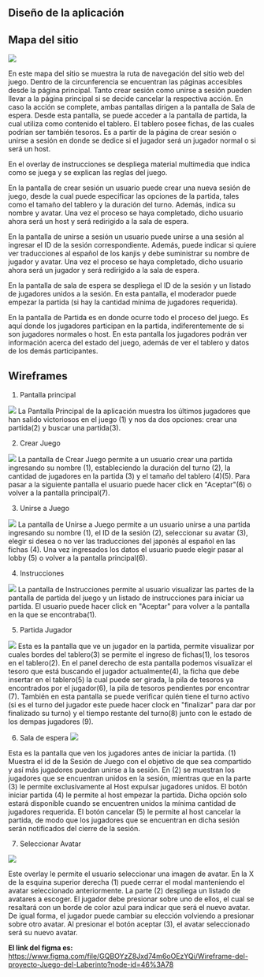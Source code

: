## Diseño de la aplicación

## Mapa del sitio
![](https://github.com/Esteban201483/appweb20a-Esteban-Joel/blob/master/design/sitemap/Mapa%20de%20sitio.jpg)

En este mapa del sitio se muestra la ruta de navegación del sitio web del juego.  Dentro de la circunferencia se encuentran las páginas accesibles desde la página principal. Tanto crear sesión como unirse a sesión pueden llevar a la página principal si se decide cancelar la respectiva acción. En caso la acción se complete, ambas pantallas dirigen a la pantalla de Sala de espera. Desde esta pantalla, se puede acceder a la pantalla de partida, la cual utiliza como contenido el tablero. El tablero posee fichas, de las cuales podrían ser también tesoros. Es a partir de la página de crear sesión  o unirse a sesión en donde se dedice si el jugador será un jugador normal o si será un host.

En el overlay de instrucciones se despliega material multimedia que indica como se juega y se explican las reglas del juego.

En la pantalla de crear sesión un usuario puede crear una nueva sesión de juego, desde la cual puede especificar las opciones de la partida, tales como el tamaño del tablero y la duración del turno. Además, indica su nombre y avatar. Una vez el proceso se haya completado, dicho usuario ahora será un host y será redirigido a la sala de espera.

 En la pantalla de unirse a sesión un usuario puede unirse a una sesión al ingresar el ID de la sesión correspondiente. Además, puede indicar si quiere ver traducciones al español de los kanjis y debe suministrar su nombre de jugador y avatar. Una vez el proceso se haya completado, dicho usuario ahora será un jugador y será redirigido a la sala de espera.
 
 En la pantalla de sala de espera se despliega el ID de la sesión y un listado de jugadores unidos a la sesión. En esta pantalla, el moderador puede empezar la partida (si hay la cantidad mínima de jugadores requerida).
 
 En la pantalla de Partida es en donde ocurre todo el proceso del juego. Es aquí donde los jugadores participan en la partida, indiferentemente de si son jugadores normales o host. En esta pantalla los jugadores podrán ver información acerca del estado del juego, además de ver el tablero y datos de los demás participantes.

 
## Wireframes

1. Pantalla principal

![](https://github.com/Esteban201483/appweb20a-Esteban-Joel/blob/master/design/src/Pagina%20principal.png)
La Pantalla Principal de la aplicación muestra los últimos jugadores que han salido victoriosos en el juego (1) y nos da dos opciones: crear una partida(2) y buscar una partida(3).


2. Crear Juego

![](https://github.com/Esteban201483/appweb20a-Esteban-Joel/blob/master/design/src/crear%20juego.png)
La pantalla de Crear Juego permite a un usuario crear una partida ingresando su nombre (1), estableciendo la duración del turno (2), la cantidad de jugadores en la partida (3) y el tamaño del tablero (4)(5). Para pasar a la siguiente pantalla el usuario puede hacer click en "Aceptar"(6) o volver a la pantalla principal(7).


3. Unirse a Juego

![](https://github.com/Esteban201483/appweb20a-Esteban-Joel/blob/master/design/src/unirse%20a%20partida.png)
La pantalla de Unirse a Juego permite a un usuario unirse a una partida ingresando su nombre (1), el ID de la sesión (2), seleccionar su avatar (3), elegir si desea o no ver las traducciones del japonés al español en las fichas (4). Una vez ingresados los datos el usuario puede elegir pasar al lobby (5) o volver a la pantalla principal(6).

4. Instrucciones

![](https://github.com/Esteban201483/appweb20a-Esteban-Joel/blob/master/design/src/instrucciones.png)
La pantalla de Instrucciones permite al usuario visualizar las partes de la pantalla de partida del juego y un listado de instrucciones para iniciar ua partida. El usuario puede hacer click en "Aceptar" para volver a la pantalla en la que se encontraba(1).

5. Partida Jugador

![](https://github.com/Esteban201483/appweb20a-Esteban-Joel/blob/master/design/src/Partida%20jugador.png)
Esta es la pantalla que ve un jugador en la partida, permite visualizar por cuales bordes del tablero(3) se permite el ingreso de fichas(1), los tesoros en el tablero(2). En el panel derecho de esta pantalla podemos visualizar el tesoro que está buscando el jugador actualmente(4), la ficha que debe insertar en el tablero(5) la cual puede ser girada, la pila de tesoros ya encontrados por el jugador(6), la pila de tesoros pendientes por encontrar (7). También en esta pantalla se puede verificar quién tiene el turno activo (si es el turno del jugador este puede hacer clock en "finalizar" para dar por finalizado su turno) y el tiempo restante del turno(8) junto con le estado de los dempas jugadores (9).

6. Sala de espera
![](https://github.com/Esteban201483/appweb20a-Esteban-Joel/blob/master/design/src/sala%20de%20espera.png)

Esta es la pantalla que ven los jugadores antes de iniciar la partida. (1) Muestra el id de la Sesión de Juego con el objetivo de que sea compartido y así más jugadores puedan unirse a la sesión. En (2) se muestran los jugadores que se encuentran unidos en la sesión, mientras que en la parte (3) le permite exclusivamente al Host expulsar jugadores unidos. El botón iniciar partida (4) le permite al host empezar la partida. Dicha opción solo estará disponible cuando se encuentren unidos la mínima cantidad de jugadores requerida. El botón cancelar (5) le permite al host cancelar la partida, de modo que los jugadores que se encuentran en dicha sesión serán notificados del cierre de la sesión.

7. Seleccionar Avatar

![](https://github.com/Esteban201483/appweb20a-Esteban-Joel/blob/master/design/src/seleccionar%20avatar.png)

Este overlay le permite el usuario seleccionar una imagen de avatar. En la X de la esquina superior derecha (1) puede cerrar el modal manteniendo el avatar seleccionado anteriormente. La parte (2) despliega un listado de avatares a escoger. El jugador debe presionar sobre uno de ellos, el cual se resaltará con un borde de color azul para indicar que será el nuevo avatar. De igual forma, el jugador puede cambiar su elección volviendo a presionar sobre otro avatar. Al presionar el botón aceptar (3), el avatar seleccionado será su nuevo avatar. 



**El link del figma es:** https://www.figma.com/file/GQBOYzZ8Jxd74m6oOEzYQi/Wireframe-del-proyecto-Juego-del-Laberinto?node-id=46%3A78 
